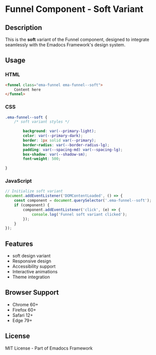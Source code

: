 # Funnel Component - Soft Variant

## Description
This is the **soft** variant of the Funnel component, designed to integrate seamlessly with the Emadocs Framework's design system.

## Usage

### HTML
```html
<funnel class="ema-funnel ema-funnel--soft">
    Content here
</funnel>
```

### CSS
```css
.ema-funnel--soft {
    /* soft variant styles */
    
        background: var(--primary-light);
        color: var(--primary-dark);
        border: 1px solid var(--primary);
        border-radius: var(--border-radius-lg);
        padding: var(--spacing-md) var(--spacing-lg);
        box-shadow: var(--shadow-sm);
        font-weight: 500;
    
}
```

### JavaScript
```javascript
// Initialize soft variant
document.addEventListener('DOMContentLoaded', () => {
    const component = document.querySelector('.ema-funnel--soft');
    if (component) {
        component.addEventListener('click', (e) => {
            console.log('Funnel soft variant clicked');
        });
    }
});
```

## Features
- soft design variant
- Responsive design
- Accessibility support
- Interactive animations
- Theme integration

## Browser Support
- Chrome 60+
- Firefox 60+
- Safari 12+
- Edge 79+

## License
MIT License - Part of Emadocs Framework
